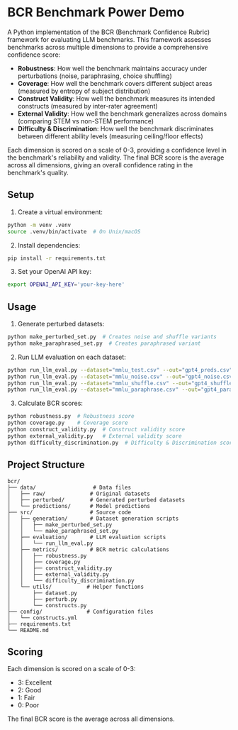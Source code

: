 # BCR Benchmark Power Demo

A Python implementation of the BCR (Benchmark Confidence Rubric) framework for evaluating LLM benchmarks. This framework assesses benchmarks across multiple dimensions to provide a comprehensive confidence score:

- **Robustness**: How well the benchmark maintains accuracy under perturbations (noise, paraphrasing, choice shuffling)
- **Coverage**: How well the benchmark covers different subject areas (measured by entropy of subject distribution)
- **Construct Validity**: How well the benchmark measures its intended constructs (measured by inter-rater agreement)
- **External Validity**: How well the benchmark generalizes across domains (comparing STEM vs non-STEM performance)
- **Difficulty & Discrimination**: How well the benchmark discriminates between different ability levels (measuring ceiling/floor effects)

Each dimension is scored on a scale of 0-3, providing a confidence level in the benchmark's reliability and validity. The final BCR score is the average across all dimensions, giving an overall confidence rating in the benchmark's quality.

## Setup

1. Create a virtual environment:
```bash
python -m venv .venv
source .venv/bin/activate  # On Unix/macOS
```

2. Install dependencies:
```bash
pip install -r requirements.txt
```

3. Set your OpenAI API key:
```bash
export OPENAI_API_KEY='your-key-here'
```

## Usage

1. Generate perturbed datasets:
```bash
python make_perturbed_set.py  # Creates noise and shuffle variants
python make_paraphrased_set.py  # Creates paraphrased variant
```

2. Run LLM evaluation on each dataset:
```bash
python run_llm_eval.py --dataset="mmlu_test.csv" --out="gpt4_preds.csv"
python run_llm_eval.py --dataset="mmlu_noise.csv" --out="gpt4_noise.csv"
python run_llm_eval.py --dataset="mmlu_shuffle.csv" --out="gpt4_shuffle.csv"
python run_llm_eval.py --dataset="mmlu_paraphrase.csv" --out="gpt4_paraphrase.csv"
```

3. Calculate BCR scores:
```bash
python robustness.py  # Robustness score
python coverage.py    # Coverage score
python construct_validity.py  # Construct validity score
python external_validity.py   # External validity score
python difficulty_discrimination.py  # Difficulty & Discrimination score
```

## Project Structure

```
bcr/
├── data/                  # Data files
│   ├── raw/              # Original datasets
│   ├── perturbed/        # Generated perturbed datasets
│   └── predictions/      # Model predictions
├── src/                  # Source code
│   ├── generation/       # Dataset generation scripts
│   │   ├── make_perturbed_set.py
│   │   └── make_paraphrased_set.py
│   ├── evaluation/       # LLM evaluation scripts
│   │   └── run_llm_eval.py
│   ├── metrics/          # BCR metric calculations
│   │   ├── robustness.py
│   │   ├── coverage.py
│   │   ├── construct_validity.py
│   │   ├── external_validity.py
│   │   └── difficulty_discrimination.py
│   └── utils/           # Helper functions
│       ├── dataset.py
│       ├── perturb.py
│       └── constructs.py
├── config/              # Configuration files
│   └── constructs.yml
├── requirements.txt
└── README.md
```

## Scoring

Each dimension is scored on a scale of 0-3:
- 3: Excellent
- 2: Good
- 1: Fair
- 0: Poor

The final BCR score is the average across all dimensions. 